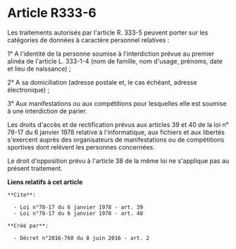 # Article R333-6

Les traitements autorisés par l'article R. 333-5 peuvent porter sur les catégories de données à caractère personnel
relatives : 

1° A l'identité de la personne soumise à l'interdiction prévue au premier alinéa de l'article L. 333-1-4 (nom de famille, nom
d'usage, prénoms, date et lieu de naissance) ; 

2° A sa domiciliation (adresse postale et, le cas échéant, adresse électronique) ; 

3° Aux manifestations ou aux compétitions pour lesquelles elle est soumise à une interdiction de parier. 

Les droits d'accès et de rectification prévus aux articles 39 et 40 de la loi n° 78-17 du 6 janvier 1978 relative à
l'informatique, aux fichiers et aux libertés s'exercent auprès des organisateurs de manifestations ou de compétitions
sportives dont relèvent les personnes concernées. 

Le droit d'opposition prévu à l'article 38 de la même loi ne s'applique pas au présent traitement.

**Liens relatifs à cet article**

	**Cite**:

	  - Loi n°78-17 du 6 janvier 1978 - art. 39
	  - Loi n°78-17 du 6 janvier 1978 - art. 40

	**Créé par**:

	  - Décret n°2016-760 du 8 juin 2016 - art. 2
